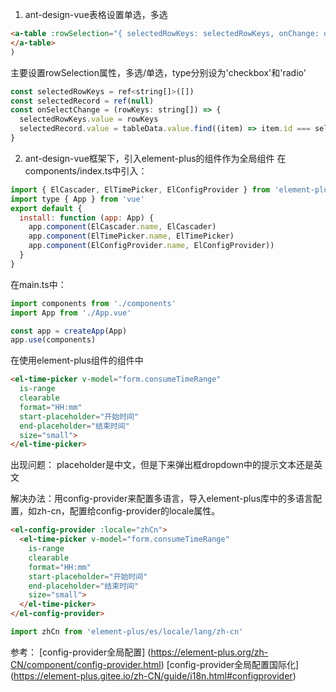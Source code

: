 1. ant-design-vue表格设置单选，多选
```html
<a-table :rowSelection="{ selectedRowKeys: selectedRowKeys, onChange: onSelectChange, type: 'checkbox' }">
</a-table>
)
```
主要设置rowSelection属性，多选/单选，type分别设为'checkbox'和'radio'

```javascript
const selectedRowKeys = ref<string[]>([])
const selectedRecord = ref(null)
const onSelectChange = (rowKeys: string[]) => {
  selectedRowKeys.value = rowKeys
  selectedRecord.value = tableData.value.find((item) => item.id === selectedRowKeys.value[0])
}
```

2. ant-design-vue框架下，引入element-plus的组件作为全局组件
在components/index.ts中引入：
```javascript
import { ElCascader, ElTimePicker, ElConfigProvider } from 'element-plus'
import type { App } from 'vue'
export default {
  install: function (app: App) {
    app.component(ElCascader.name, ElCascader)
    app.component(ElTimePicker.name, ElTimePicker)
    app.component(ElConfigProvider.name, ElConfigProvider))
  }
}
```

在main.ts中：
```javascript
import components from './components'
import App from './App.vue'

const app = createApp(App)
app.use(components)
```

在使用element-plus组件的组件中
```html
<el-time-picker v-model="form.consumeTimeRange"
  is-range
  clearable
  format="HH:mm"
  start-placeholder="开始时间"
  end-placeholder="结束时间"
  size="small">
</el-time-picker>
```
出现问题： placeholder是中文，但是下来弹出框dropdown中的提示文本还是英文

解决办法：用config-provider来配置多语言，导入element-plus库中的多语言配置，如zh-cn，配置给config-provider的locale属性。

```html
<el-config-provider :locale="zhCn">
  <el-time-picker v-model="form.consumeTimeRange"
    is-range
    clearable
    format="HH:mm"
    start-placeholder="开始时间"
    end-placeholder="结束时间"
    size="small">
  </el-time-picker>
</el-config-provider>
```
```javascript
import zhCn from 'element-plus/es/locale/lang/zh-cn'
```
参考：
[config-provider全局配置] (https://element-plus.org/zh-CN/component/config-provider.html)
[config-provider全局配置国际化] (https://element-plus.gitee.io/zh-CN/guide/i18n.html#configprovider)
